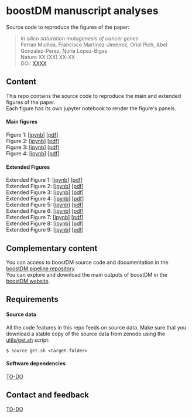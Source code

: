 # boostDM manuscript analyses

Source code to reproduce the figures of the paper:

> *In silico saturation mutagenesis of cancer genes*<br> 
Ferran Muiños, Francisco Martinez-Jimenez, Oriol Pich, Abel Gonzalez-Perez, Nuria Lopez-Bigas<br>
Nature XX (XX) XX-XX<br>
DOI: [XXXX](XXXX)

## Content

This repo contains the source code to reproduce the main and extended figures of the paper.<br>
Each figure has its own jupyter notebook to render the figure's panels.<br>

#### Main figures
Figure 1: [[ipynb](https://nbviewer.jupyter.org/github/bbglab/boostdm-analyses/blob/master/Figure1/display_panels_Figure1.ipynb)] [[pdf](https://github.com/bbglab/boostdm-analyses/blob/master/figures_paper/Figure1.pdf)]<br>
Figure 2: [[ipynb](https://nbviewer.jupyter.org/github/bbglab/boostdm-analyses/blob/master/Figure2/display_panels_Figure2.ipynb)] [[pdf](https://github.com/bbglab/boostdm-analyses/blob/master/figures_paper/Figure2.pdf)]<br>
Figure 3: [[ipynb](https://nbviewer.jupyter.org/github/bbglab/boostdm-analyses/blob/master/Figure3/display_panels_Figure3.ipynb)] [[pdf](https://github.com/bbglab/boostdm-analyses/blob/master/figures_paper/Figure3.pdf)]<br>
Figure 4: [[ipynb](https://nbviewer.jupyter.org/github/bbglab/boostdm-analyses/blob/master/Figure4/display_panels_Figure4.ipynb)] [[pdf](https://github.com/bbglab/boostdm-analyses/blob/master/figures_paper/Figure4.pdf)]<br>

#### Extended Figures

Extended Figure 1: [[ipynb](https://nbviewer.jupyter.org/github/bbglab/boostdm-analyses/blob/master/Extended_Figure_1/display_panels_Extended_Figure1.ipynb)] [[pdf](https://github.com/bbglab/boostdm-analyses/blob/master/figures_paper/Extended_Figure1.pdf)]<br>
Extended Figure 2: [[ipynb](https://nbviewer.jupyter.org/github/bbglab/boostdm-analyses/blob/master/Extended_Figure_2/display_panels_Extended_Figure2.ipynb)] [[pdf](https://github.com/bbglab/boostdm-analyses/blob/master/figures_paper/Extended_Figure2.pdf)]<br>
Extended Figure 3: [[ipynb](https://nbviewer.jupyter.org/github/bbglab/boostdm-analyses/blob/master/Extended_Figure_3/display_panels_Figure3.ipynb)] [[pdf](https://github.com/bbglab/boostdm-analyses/blob/master/figures_paper/Extended_Figure3.pdf)]<br>
Extended Figure 4: [[ipynb](https://nbviewer.jupyter.org/github/bbglab/boostdm-analyses/blob/master/Extended_Figure_4/display_panels_Figure4.ipynb)] [[pdf](https://github.com/bbglab/boostdm-analyses/blob/master/figures_paper/Extended_Figure4.pdf)]<br>
Extended Figure 5: [[ipynb](https://nbviewer.jupyter.org/github/bbglab/boostdm-analyses/blob/master/Extended_Figure_5/display_panels_Figure5.ipynb)] [[pdf](https://github.com/bbglab/boostdm-analyses/blob/master/figures_paper/Extended_Figure5.pdf)]<br>
Extended Figure 6: [[ipynb](https://nbviewer.jupyter.org/github/bbglab/boostdm-analyses/blob/master/Extended_Figure_6/display_panels_Figure6.ipynb)] [[pdf](https://github.com/bbglab/boostdm-analyses/blob/master/figures_paper/Extended_Figure6.pdf)]<br>
Extended Figure 7: [[ipynb](https://nbviewer.jupyter.org/github/bbglab/boostdm-analyses/blob/master/Extended_Figure_7/display_panels_Figure7.ipynb)] [[pdf](https://github.com/bbglab/boostdm-analyses/blob/master/figures_paper/Extended_Figure7.pdf)]<br>
Extended Figure 8: [[ipynb](https://nbviewer.jupyter.org/github/bbglab/boostdm-analyses/blob/master/Extended_Figure_8/display_panels_Figure8.ipynb)] [[pdf](https://github.com/bbglab/boostdm-analyses/blob/master/figures_paper/Extended_Figure8.pdf)]<br>
Extended Figure 9: [[ipynb](https://nbviewer.jupyter.org/github/bbglab/boostdm-analyses/blob/master/Extended_Figure_9/display_panels_Figure9.ipynb)] [[pdf](https://github.com/bbglab/boostdm-analyses/blob/master/figures_paper/Extended_Figure9.pdf)]<br>

## Complementary content

You can access to boostDM source code and documentation in the [boostDM pipeline repository](XXXX).<br>
You can explore and download the main outputs of boostDM in the [boostDM website](https://www.intogen.org/boostdm).<br>

## Requirements

#### Source data

All the code features in this repo feeds on source data. Make sure that you download a stable copy of the source data 
from zenodo using the [utils/get.sh](https://github.com/bbglab/boostdm-analyses/blob/master/utils/get.sh) script:

```
$ source get.sh <target-folder>
```

#### Software dependencies

[TO-DO](XXX)

## Contact and feedback

[TO-DO](XXX)

